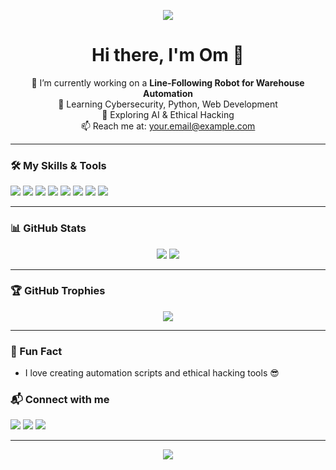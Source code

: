 <!-- Banner Image (Optional) -->
<p align="center">
  <img src="https://capsule-render.vercel.app/api?type=waving&color=0abde3&height=200&section=header&text=Hi%20I'm%20Om!%20👋&fontSize=40&fontColor=ffffff" />
</p>

<!-- Introduction -->
<h1 align="center">Hi there, I'm Om 👋</h1>

<p align="center">
  🔭 I’m currently working on a <strong>Line-Following Robot for Warehouse Automation</strong><br>
  🌱 Learning Cybersecurity, Python, Web Development<br>
  🎯 Exploring AI & Ethical Hacking<br>
  📫 Reach me at: <a href="mailto:your.email@example.com">your.email@example.com</a><br>
</p>

---

<!-- Tech Stack -->
### 🛠️ My Skills & Tools
<p align="left">
  <img src="https://img.shields.io/badge/Python-3776AB?style=flat&logo=python&logoColor=white" />
  <img src="https://img.shields.io/badge/HTML5-E34F26?style=flat&logo=html5&logoColor=white" />
  <img src="https://img.shields.io/badge/CSS3-1572B6?style=flat&logo=css3&logoColor=white" />
  <img src="https://img.shields.io/badge/JavaScript-F7DF1E?style=flat&logo=javascript&logoColor=black" />
  <img src="https://img.shields.io/badge/Linux-FCC624?style=flat&logo=linux&logoColor=black" />
  <img src="https://img.shields.io/badge/Git-F05032?style=flat&logo=git&logoColor=white" />
  <img src="https://img.shields.io/badge/GitHub-181717?style=flat&logo=github&logoColor=white" />
  <img src="https://img.shields.io/badge/Kali_Linux-557C94?style=flat&logo=kali-linux&logoColor=white" />
</p>

---

<!-- GitHub Stats -->
### 📊 GitHub Stats
<p align="center">
  <img src="https://github-readme-stats.vercel.app/api?username=yourusername&show_icons=true&theme=radical" />
  <img src="https://github-readme-stats.vercel.app/api/top-langs/?username=yourusername&layout=compact&theme=radical" />
</p>

---

<!-- GitHub Trophies -->
### 🏆 GitHub Trophies
<p align="center">
  <img src="https://github-profile-trophy.vercel.app/?username=yourusername&theme=radical&column=7" />
</p>

---

<!-- Fun Fact -->
### 🤖 Fun Fact
- I love creating automation scripts and ethical hacking tools 😎

<!-- Connect with me -->
### 📬 Connect with me
<p>
  <a href="https://github.com/yourusername"><img src="https://img.shields.io/badge/GitHub-100000?style=for-the-badge&logo=github&logoColor=white"/></a>
  <a href="mailto:your.email@example.com"><img src="https://img.shields.io/badge/Gmail-D14836?style=for-the-badge&logo=gmail&logoColor=white"/></a>
  <a href="https://linkedin.com/in/your-link"><img src="https://img.shields.io/badge/LinkedIn-0077B5?style=for-the-badge&logo=linkedin&logoColor=white"/></a>
</p>

---

<p align="center">
  <img src="https://readme-typing-svg.demolab.com?font=Fira+Code&duration=3000&pause=1000&color=00B8D4&center=true&vCenter=true&width=435&lines=Cybersecurity+Enthusiast;Python+Developer;Loves+to+Break+and+Fix+Things" />
</p>
